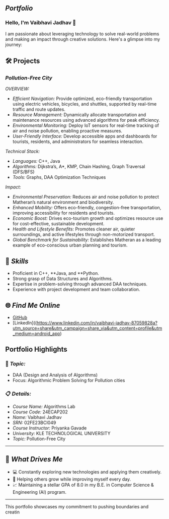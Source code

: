 ## *Portfolio*

### Hello, I'm Vaibhavi Jadhav 👋

I am passionate about leveraging technology to solve real-world problems and making an impact through creative solutions. 
Here's a glimpse into my journey:  


## 🛠️ Projects

### *Pollution-Free City*  

*OVERVIEW:*  

- *Efficient Navigation:* Provide optimized, eco-friendly transportation using electric vehicles, bicycles, and shuttles, supported by real-time traffic and route updates.
- *Resource Management:* Dynamically allocate transportation and maintenance resources using advanced algorithms for peak efficiency.
- *Environmental Monitoring:* Deploy IoT sensors for real-time tracking of air and noise pollution, enabling proactive measures.
- *User-Friendly Interface:* Develop accessible apps and dashboards for tourists, residents, and administrators for seamless interaction.

*Technical Stack:*  

- *Languages:* C++, Java  
- *Algorithms:* Dijkstra’s, A*, KMP, Chain Hashing, Graph Traversal (DFS/BFS)
- *Tools:* Graphs, DAA Optimization Techniques  

*Impact:*  

- *Environmental Preservation:* Reduces air and noise pollution to protect Matheran’s natural environment and biodiversity.
- *Enhanced Mobility:* Offers eco-friendly, congestion-free transportation, improving accessibility for residents and tourists.
- *Economic Boost:* Drives eco-tourism growth and optimizes resource use for cost-effective, sustainable development.
- *Health and Lifestyle Benefits:* Promotes cleaner air, quieter surroundings, and active lifestyles through non-motorized transport.
- *Global Benchmark for Sustainability:* Establishes Matheran as a leading example of eco-conscious urban planning and tourism.

## 🚀 *Skills*  

- Proficient in C++, **Java, and **Python.  
- Strong grasp of Data Structures and Algorithms.  
- Expertise in problem-solving through advanced DAA techniques.  
- Experience with project development and team collaboration.  


## 🌐 *Find Me Online*

- [GitHub]()
- [LinkedIn]((https://www.linkedin.com/in/vaibhavi-jadhav-87059828a?utm_source=share&utm_campaign=share_via&utm_content=profile&utm_medium=android_app)

## Portfolio Highlights

### 🎯 *Topic:* 

- DAA (Design and Analysis of Algorithms)  
- Focus: Algorithmic Problem Solving for Pollution cities  

### 📋 *Details:*

- *Course Name:* Algorithms Lab 
- *Course Code:* 24ECAP202  
- *Name:* Vaibhavi Jadhav
- *SRN:* 02FE23BCI049  
- *Course Instructor:* Priyanka Gavade  
- *University:* KLE TECHNOLOGICAL UNIVERSITY
- *Topic:* Pollution-Free City

---

## 🎨 *What Drives Me*  
- 💻 Constantly exploring new technologies and applying them creatively.  
- 🤝 Helping others grow while improving myself every day.  
- 📈 Maintaining a stellar GPA of 8.0 in my B.E. in Computer Science & Engineering (AI) program.  

---

This portfolio showcases my commitment to pushing boundaries and creatin
